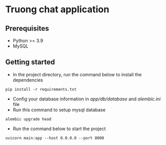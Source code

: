 # Truong chat application


## Prerequisites
- Python >= 3.9
- MySQL

## Getting started

- In the project directory, run the command below to install the dependencies
```
pip install -r requirements.txt
```
- Config your database information in *app/db/database* and *alembic.ini* file
- Run this command to setup mysql database
```
alembic upgrade head
```
- Run the command below to start the project

```
uvicorn main:app --host 0.0.0.0 --port 8000 
```